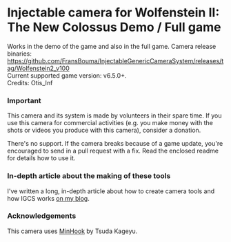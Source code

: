 Injectable camera for Wolfenstein II: The New Colossus Demo / Full game
============================

Works in the demo of the game and also in the full game.
Camera release binaries: https://github.com/FransBouma/InjectableGenericCameraSystem/releases/tag/Wolfenstein2_v100  
Current supported game version: v6.5.0+.  
Credits: Otis_Inf

### Important
This camera and its system is made by volunteers in their spare time. If you use this camera for commercial activities 
(e.g. you make money with the shots or videos you produce with this camera), consider a donation. 

There's no support. If the camera breaks because of a game update, you're encouraged to send in a pull request with a fix.
Read the enclosed readme for details how to use it. 

### In-depth article about the making of these tools
I've written a long, in-depth article about how to create camera tools and how IGCS works [on my blog](https://weblogs.asp.net/fbouma/let-s-add-a-photo-mode-to-wolfenstein-ii-the-new-colossus-pc).

### Acknowledgements
This camera uses [MinHook](https://github.com/TsudaKageyu/minhook) by Tsuda Kageyu.
